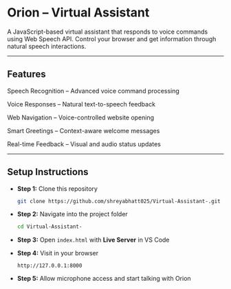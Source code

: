 
# Orion – Virtual Assistant 

A JavaScript-based virtual assistant that responds to voice commands using Web Speech API. Control your browser and get information through natural speech interactions.

---

## Features

 Speech Recognition – Advanced voice command processing

 Voice Responses – Natural text-to-speech feedback

 Web Navigation – Voice-controlled website opening

 Smart Greetings – Context-aware welcome messages

 Real-time Feedback – Visual and audio status updates

---

## Setup Instructions

* **Step 1:** Clone this repository

  ```bash
  git clone https://github.com/shreyabhatt025/Virtual-Assistant-.git
  ```

* **Step 2:** Navigate into the project folder

  ```bash
  cd Virtual-Assistant-
  ```

* **Step 3:** Open `index.html` with **Live Server** in VS Code

* **Step 4:** Visit in your browser

  ```
  http://127.0.0.1:8000
  ```

* **Step 5:** Allow microphone access and start talking with Orion





